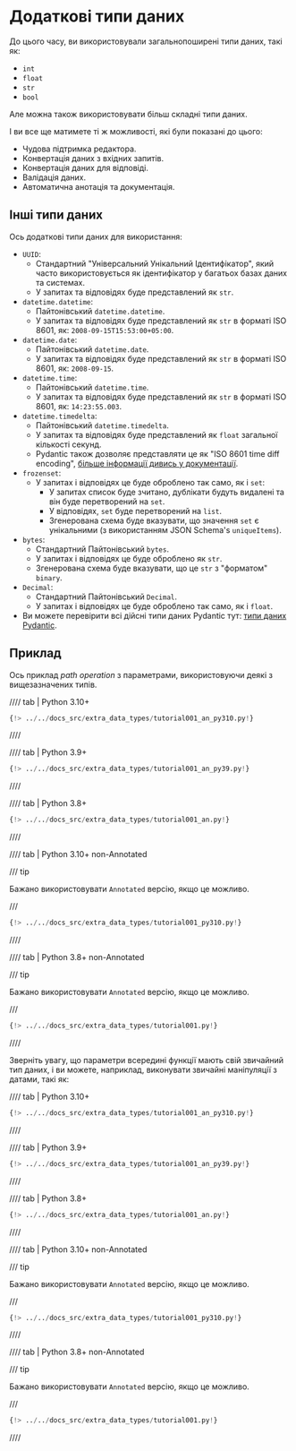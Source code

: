 # Додаткові типи даних

До цього часу, ви використовували загальнопоширені типи даних, такі як:

* `int`
* `float`
* `str`
* `bool`

Але можна також використовувати більш складні типи даних.

І ви все ще матимете ті ж можливості, які були показані до цього:

* Чудова підтримка редактора.
* Конвертація даних з вхідних запитів.
* Конвертація даних для відповіді.
* Валідація даних.
* Автоматична анотація та документація.

## Інші типи даних

Ось додаткові типи даних для використання:

* `UUID`:
    * Стандартний "Універсальний Унікальний Ідентифікатор", який часто використовується як ідентифікатор у багатьох базах даних та системах.
    * У запитах та відповідях буде представлений як `str`.
* `datetime.datetime`:
    * Пайтонівський `datetime.datetime`.
    * У запитах та відповідях буде представлений як `str` в форматі ISO 8601, як: `2008-09-15T15:53:00+05:00`.
* `datetime.date`:
    * Пайтонівський `datetime.date`.
    * У запитах та відповідях буде представлений як `str` в форматі ISO 8601, як: `2008-09-15`.
* `datetime.time`:
    * Пайтонівський `datetime.time`.
    * У запитах та відповідях буде представлений як `str` в форматі ISO 8601, як: `14:23:55.003`.
* `datetime.timedelta`:
    * Пайтонівський `datetime.timedelta`.
    * У запитах та відповідях буде представлений як `float` загальної кількості секунд.
    * Pydantic також дозволяє представляти це як "ISO 8601 time diff encoding", <a href="https://docs.pydantic.dev/latest/concepts/serialization/#json_encoders" class="external-link" target="_blank">більше інформації дивись у документації</a>.
* `frozenset`:
    * У запитах і відповідях це буде оброблено так само, як і `set`:
        * У запитах список буде зчитано, дублікати будуть видалені та він буде перетворений на `set`.
        * У відповідях, `set` буде перетворений на `list`.
        * Згенерована схема буде вказувати, що значення `set` є унікальними (з використанням JSON Schema's `uniqueItems`).
* `bytes`:
    * Стандартний Пайтонівський `bytes`.
    * У запитах і відповідях це буде оброблено як `str`.
    * Згенерована схема буде вказувати, що це `str` з "форматом" `binary`.
* `Decimal`:
    * Стандартний Пайтонівський `Decimal`.
    * У запитах і відповідях це буде оброблено так само, як і `float`.
* Ви можете перевірити всі дійсні типи даних Pydantic тут: <a href="https://docs.pydantic.dev/latest/concepts/types/" class="external-link" target="_blank">типи даних Pydantic</a>.

## Приклад

Ось приклад *path operation* з параметрами, використовуючи деякі з вищезазначених типів.

//// tab | Python 3.10+

```Python hl_lines="1  3  12-16"
{!> ../../docs_src/extra_data_types/tutorial001_an_py310.py!}
```

////

//// tab | Python 3.9+

```Python hl_lines="1  3  12-16"
{!> ../../docs_src/extra_data_types/tutorial001_an_py39.py!}
```

////

//// tab | Python 3.8+

```Python hl_lines="1  3  13-17"
{!> ../../docs_src/extra_data_types/tutorial001_an.py!}
```

////

//// tab | Python 3.10+ non-Annotated

/// tip

Бажано використовувати `Annotated` версію, якщо це можливо.

///

```Python hl_lines="1  2  11-15"
{!> ../../docs_src/extra_data_types/tutorial001_py310.py!}
```

////

//// tab | Python 3.8+ non-Annotated

/// tip

Бажано використовувати `Annotated` версію, якщо це можливо.

///

```Python hl_lines="1  2  12-16"
{!> ../../docs_src/extra_data_types/tutorial001.py!}
```

////

Зверніть увагу, що параметри всередині функції мають свій звичайний тип даних, і ви можете, наприклад, виконувати звичайні маніпуляції з датами, такі як:

//// tab | Python 3.10+

```Python hl_lines="18-19"
{!> ../../docs_src/extra_data_types/tutorial001_an_py310.py!}
```

////

//// tab | Python 3.9+

```Python hl_lines="18-19"
{!> ../../docs_src/extra_data_types/tutorial001_an_py39.py!}
```

////

//// tab | Python 3.8+

```Python hl_lines="19-20"
{!> ../../docs_src/extra_data_types/tutorial001_an.py!}
```

////

//// tab | Python 3.10+ non-Annotated

/// tip

Бажано використовувати `Annotated` версію, якщо це можливо.

///

```Python hl_lines="17-18"
{!> ../../docs_src/extra_data_types/tutorial001_py310.py!}
```

////

//// tab | Python 3.8+ non-Annotated

/// tip

Бажано використовувати `Annotated` версію, якщо це можливо.

///

```Python hl_lines="18-19"
{!> ../../docs_src/extra_data_types/tutorial001.py!}
```

////
